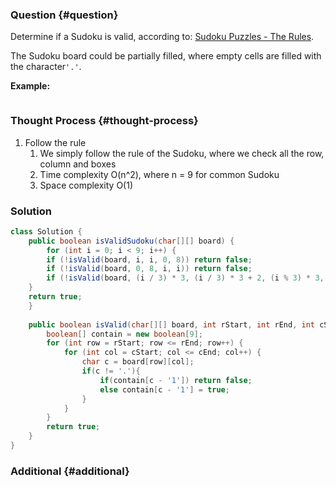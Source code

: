 ### Question {#question}

Determine if a Sudoku is valid, according to: [Sudoku Puzzles - The Rules](http://sudoku.com.au/TheRules.aspx).

The Sudoku board could be partially filled, where empty cells are filled with the character`'.'`.

**Example:**

```

```

### Thought Process {#thought-process}

1. Follow the rule
   1. We simply follow the rule of the Sudoku, where we check all the row, column and boxes
   2. Time complexity O\(n^2\), where n = 9 for common Sudoku
   3. Space complexity O\(1\)

### Solution

```java
class Solution {
    public boolean isValidSudoku(char[][] board) {
        for (int i = 0; i < 9; i++) {
		if (!isValid(board, i, i, 0, 8)) return false;
		if (!isValid(board, 0, 8, i, i)) return false;
		if (!isValid(board, (i / 3) * 3, (i / 3) * 3 + 2, (i % 3) * 3, (i % 3) * 3 + 2)) return false;
	}
	return true;
    }
    
    public boolean isValid(char[][] board, int rStart, int rEnd, int cStart, int cEnd){
        boolean[] contain = new boolean[9];
        for (int row = rStart; row <= rEnd; row++) {
			for (int col = cStart; col <= cEnd; col++) {
                char c = board[row][col];
                if(c != '.'){
                    if(contain[c - '1']) return false;
                    else contain[c - '1'] = true;
                }
            }
        }
        return true;
    }
}
```

### Additional {#additional}



